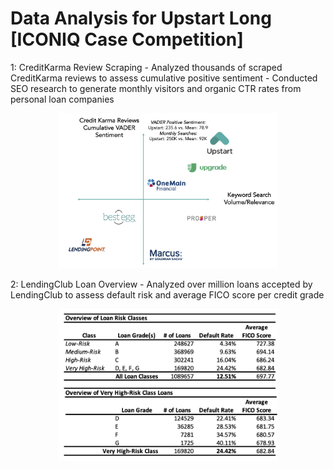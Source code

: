 # Data Analysis for Upstart Long [ICONIQ Case Competition]
1: CreditKarma Review Scraping
    - Analyzed thousands of scraped CreditKarma reviews to assess cumulative positive sentiment
    - Conducted SEO research to generate monthly visitors and organic CTR rates from personal loan companies  

<p align="center">
  <img src="./images/sentiment_graph.png" width="350" title="Lending Club Loan Overview">
</p>
2: LendingClub Loan Overview
    - Analyzed over million loans accepted by LendingClub to assess default risk and average FICO score per credit grade

<p align="center">
  <img src="./images/lc_loans.png" width="350" title="Lending Club Loan Overview">
</p>